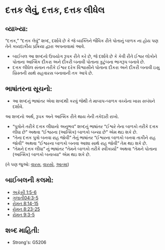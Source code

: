 # દત્તક લેવું, દત્તક, દત્તક લીધેલ 

## વ્યાખ્યા: 

“દત્તક,” “દત્તક લેવું” શબ્દ, દર્શાવે છે કે જે વ્યક્તિને જૈવિક રીતે પોતાનું બાળક ના હોય પણ તેને કાયદાકીય પ્રક્રિયા દ્વારા અપનાવામાં આવે.

* બાઈબલ આ શબ્દનો ઉપયોગ રૂપક રીતે કરે છે, જે દર્શાવે છે કે કેવી રીતે ઈશ્વર લોકોને પોતાના આત્મિક દીકરા અને દીકરી બનાવી પોતાના કુટુંબના ભાગરૂપ બનાવે છે.
* દત્તક લીધેલ સંતાન તરીકે ઈશ્વર દરેક વિશ્વાસીને પોતાના દીકરા અને દીકરી બનાવી ઇસુ ખ્રિસ્તની સાથે સહવારસ બનાવાની તક આપે છે.

## ભાષાંતરના સૂચનો: 

* આ શબ્દનું ભાષાંતર એવા શબ્દથી કરવું જેથી તે માબાપ-બાળક વચ્ચેના ખાસ સબંધને દર્શાવે.

આ શબ્દનો અર્થ, રૂપક અને આત્મિક રીતે થાય તેની તકેદારી રાખો.

* “પુત્રોને તરીકે દત્તક લીધાનો અનુભવ” શબ્દનું ભાષાંતર “ઈશ્વરે તેના બાળકો તરીકે દત્તક લીધા છે” અથવા “ઈશ્વરના (આત્મિક) બાળકો બન્યા છે” એમ થઇ શકે છે.
* “તેના દત્તક પુત્રો બનવા રાહ જોવી” તેનું ભાષાંતર “ઈશ્વરના બાળકો બનવા તાકીને રાહ જોવી” અથવા “ઈશ્વરના બાળકો બનવા આશા સાથે રાહ જોવી” તેમ થઇ શકે છે.
* “તેમને દત્તક લીધા” નું ભાષાંતર “તેમને બાળકો તરીકે સ્વીકાર્યા” અથવા “તેમને પોતાના (આત્મિક) બાળકો બનાવ્યા” એમ થઇ શકે છે.

(તે પણ જુઓ: [વારસ](../other/heir.md), [વારસો](../kt/inherit.md), [આત્મા](../kt/spirit.md))

## બાઈબલની કલમો: 

* [અફેસી 1:5-6](rc://gu/tn/help/eph/01/05)
* [ગલાતી04:3-5](rc://gu/tn/help/gal/04/03)
* [રોમન 8:14-15](rc://gu/tn/help/rom/08/14)
* [રોમન 8:23-25](rc://gu/tn/help/rom/08/23)
* [રોમન 9:3-5](rc://gu/tn/help/rom/09/03)

## શબ્દ માહિતી: 

* Strong's: G5206
